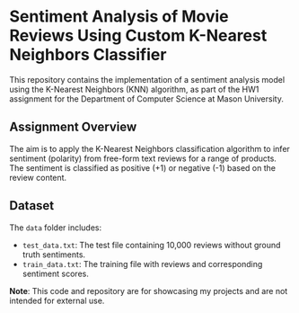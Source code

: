 # Sentiment Analysis of Movie Reviews Using Custom K-Nearest Neighbors Classifier

This repository contains the implementation of a sentiment analysis model using the K-Nearest Neighbors (KNN) algorithm, as part of the HW1 assignment for the Department of Computer Science at Mason University.

## Assignment Overview

The aim is to apply the K-Nearest Neighbors classification algorithm to infer sentiment (polarity) from free-form text reviews for a range of products. The sentiment is classified as positive (+1) or negative (-1) based on the review content.

## Dataset

The `data` folder includes:

- `test_data.txt`: The test file containing 10,000 reviews without ground truth sentiments.
- `train_data.txt`: The training file with reviews and corresponding sentiment scores.

**Note**: This code and repository are for showcasing my projects and are not intended for external use.
